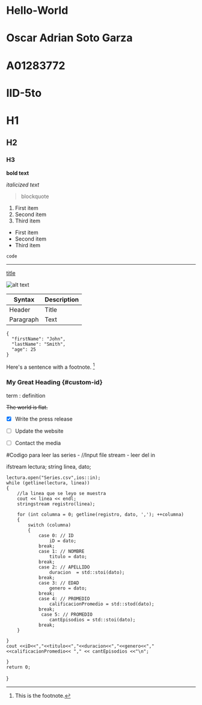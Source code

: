# Hello-World

# Oscar Adrian Soto Garza 
# A01283772
# IID-5to
# H1
## H2
### H3

**bold text**
  
*italicized text*
  
> blockquote
    
1. First item
2. Second item
3. Third item

- First item
- Second item
- Third item

`code`

---

[title](https://www.example.com)

![alt text](image.jpg)

| Syntax | Description |
| ----------- | ----------- |
| Header | Title |
| Paragraph | Text |

```
{
  "firstName": "John",
  "lastName": "Smith",
  "age": 25
}
```

Here's a sentence with a footnote. [^1]

[^1]: This is the footnote.

### My Great Heading {#custom-id}
  
term
: definition

~~The world is flat.~~
  
- [x] Write the press release
- [ ] Update the website
- [ ] Contact the media


#Codigo para leer las series - 
//Input file stream - leer del in

 ifstream lectura;
    string linea, dato;
   
    lectura.open("Series.csv",ios::in);
    while (getline(lectura, linea))
    {
        //la linea que se leyo se muestra
        cout << linea << endl;
        stringstream registro(linea);
        
        for (int columna = 0; getline(registro, dato, ','); ++columna)
        {
            switch (columna)
            {
                case 0: // ID
                    iD = dato;
                break;
                case 1: // NOMBRE
                    titulo = dato;
                break;
                case 2: // APELLIDO
                    duracion  = std::stoi(dato);
                break;
                case 3: // EDAD
                    genero = dato;
                break;
                case 4: // PROMEDIO
                    calificacionPromedio = std::stod(dato);
                break;
                 case 5: // PROMEDIO
                    cantEpisodios = std::stoi(dato);
                break;
        }
    
    }
    cout <<iD<<","<<titulo<<","<<duracion<<","<<genero<<","<<calificacionPromedio<< "," << cantEpisodios <<"\n";

    }
    return 0;
}
